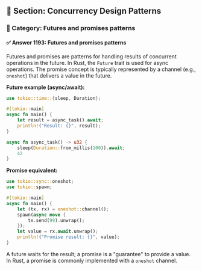 ## 📘 Section: Concurrency Design Patterns  
### 🔹 Category: Futures and promises patterns  
#### ✅ Answer 1193: Futures and promises patterns

Futures and promises are patterns for handling results of concurrent operations in the future. In Rust, the `Future` trait is used for async operations. The promise concept is typically represented by a channel (e.g., `oneshot`) that delivers a value in the future.

**Future example (async/await):**
```rust
use tokio::time::{sleep, Duration};

#[tokio::main]
async fn main() {
    let result = async_task().await;
    println!("Result: {}", result);
}

async fn async_task() -> u32 {
    sleep(Duration::from_millis(100)).await;
    42
}
```

**Promise equivalent:**
```rust
use tokio::sync::oneshot;
use tokio::spawn;

#[tokio::main]
async fn main() {
    let (tx, rx) = oneshot::channel();
    spawn(async move {
        tx.send(99).unwrap();
    });
    let value = rx.await.unwrap();
    println!("Promise result: {}", value);
}
```

A future waits for the result; a promise is a "guarantee" to provide a value. In Rust, a promise is commonly implemented with a `oneshot` channel.
